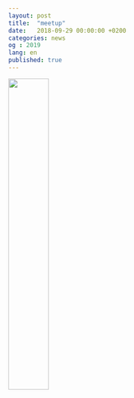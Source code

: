 ```yaml
---
layout: post
title:  "meetup"
date:   2018-09-29 00:00:00 +0200
categories: news
og : 2019
lang: en
published: true
---
```


<a href="https://www.meetup.com/fr-FR/Open-Geneva-RDV-dinnovation-ouverte-a-Geneve/events/" target="_blank"><img src="{{ site.baseurl }}/images/meetupOpenGeneva.png" width="40%" alt="" class="imgspace" /></a>
